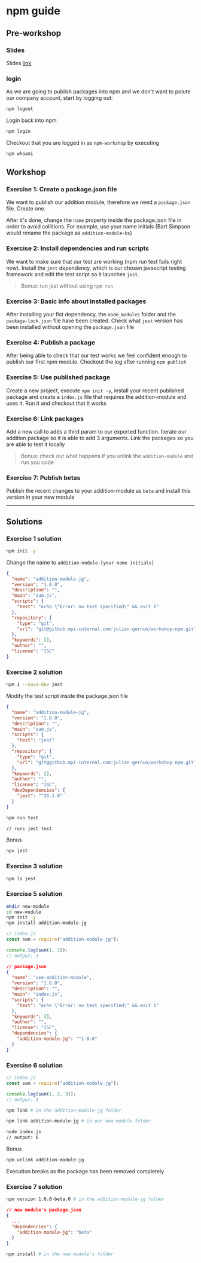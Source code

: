 # npm guide

## Pre-workshop

### Slides

Slides [link](https://docs.google.com/presentation/d/1AhJSteary5P33iyeBB_N0aGgtBPhvH7vPB6emWlkCB8/edit?usp=sharing)

### login

As we are going to publish packages into npm and we don't want to polute our company account, start by logging out:

```sh
npm logout
```

Login back into npm:

```sh
npm login
```

Checkout that you are logged in as `npm-workshop` by executing

```sh
npm whoami
```

## Workshop

### Exercise 1: Create a package.json file

We want to publish our addition module, therefore we need a `package.json` file. Create one.

After it's done, change the `name` property inside the package.json file in order to avoid collitions. For example, use your name initials (Bart Simpson would rename the package as `addition-module-bs`)

### Exercise 2: Install dependencies and run scripts

We want to make sure that our test are working (npm run test fails right now). Install the `jest` dependency, which is our chosen javascript testing framework and edit the test script so it launches `jest`.

> Bonus: run jest without using `npm run`

### Exercise 3: Basic info about installed packages

After installing your fist dependency, the `node_modules` folder and the `package-lock.json` file have been created. Check what `jest` version has been installed without opening the `package.json` file

### Exercise 4: Publish a package

After being able to check that our test works we feel confident enough to publish our first npm module. Checkout the log after running `npm publish`

### Exercise 5: Use published package

Create a new project, execute `npm init -y`, install your recent published package and create a `index.js` file that requires the addition-module and uses it. Run it and checkout that it works

### Exercise 6: Link packages

Add a new call to adds a third param to our exported function. Iterate our addition package so it is able to add 3 arguments. Link the packages so you are able to test it locally

> Bonus: check out what happens if you unlink the `addition-module` and run you code

### Exercise 7: Publish betas

Publish the recent changes to your addition-module as `beta` and install this version in your new module

---

## Solutions

### Exercise 1 solution

```sh
npm init -y
```

Change the name to `addition-module-[your name initials]`

```json
{
  "name": "addition-module-jg",
  "version": "1.0.0",
  "description": "",
  "main": "sum.js",
  "scripts": {
    "test": "echo \"Error: no test specified\" && exit 1"
  },
  "repository": {
    "type": "git",
    "url": "git@github.mpi-internal.com:julian-gernun/workshop-npm.git"
  },
  "keywords": [],
  "author": "",
  "license": "ISC"
}
```

### Exercise 2 solution

```sh
npm i --save-dev jest
```

Modify the test script inside the package.json file

```json
{
  "name": "addition-module-jg",
  "version": "1.0.0",
  "description": "",
  "main": "sum.js",
  "scripts": {
    "test": "jest"
  },
  "repository": {
    "type": "git",
    "url": "git@github.mpi-internal.com:julian-gernun/workshop-npm.git"
  },
  "keywords": [],
  "author": "",
  "license": "ISC",
  "devDependencies": {
    "jest": "^26.1.0"
  }
}
```

```sh
npm run test

// runs jest test
```

Bonus

```sh
npx jest
```

### Exercise 3 solution

```sh
npm ls jest
```

### Exercise 5 solution

```sh
mkdir new-module
cd new-module
npm init -y
npm install addition-module-jg
```

```javascript
// index.js
const sum = require("addition-module-jg");

console.log(sum(1, 2));
// output: 3
```

```json
// package.json
{
  "name": "use-addition-module",
  "version": "1.0.0",
  "description": "",
  "main": "index.js",
  "scripts": {
    "test": "echo \"Error: no test specified\" && exit 1"
  },
  "keywords": [],
  "author": "",
  "license": "ISC",
  "dependencies": {
    "addition-module-jg": "^1.0.0"
  }
}
```

### Exercise 6 solution

```javascript
// index.js
const sum = require("addition-module-jg");

console.log(sum(1, 2, 3));
// output: 3
```

```sh
npm link # in the addition-module-jg folder
```

```sh
npm link addition-module-jg # in our new module folder
```

```sh
node index.js
// output: 6
```

Bonus

```sh
npm unlink addition-module-jg
```

Execution breaks as the package has been removed completely

### Exercise 7 solution

```sh
npm version 1.0.0-beta.0 # in the addition-module-jg folder
```

```json
// new module's package.json
{
  ...
  "dependencies": {
    "addition-module-jg": "beta"
  }
}
```

```sh
npm install # in the new module's folder
```
